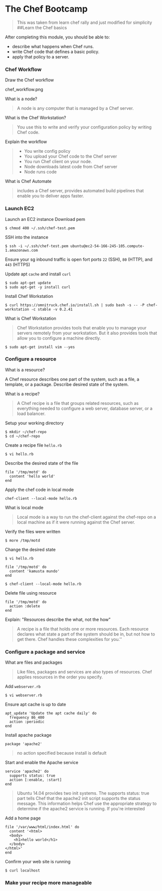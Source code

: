 # The Chef Bootcamp
> This was taken from learn chef rally and just modified for simplicity
##Learn the Chef basics 

After completing this module, you should be able to:

- describe what happens when Chef runs.
- write Chef code that defines a basic policy.
- apply that policy to a server.

### Chef Workflow
Draw the Chef workflow

chef_workflow.png

What is a node?
> A node is any computer that is managed by a Chef server.

What is the Chef Workstation?
> You use this to write and verify your configuration policy by writing Chef code.

Explain the workflow
> - You write config policy
> - You upload your Chef code to the Chef server 
> - You run Chef client on your node.
> - Node downloads latest code from Chef server 
> - Node runs code

What is Chef Automate
>includes a Chef server, provides automated build pipelines that enable you to deliver apps faster.

### Launch EC2

Launch an EC2 instance
Download pem
```
$ chmod 400 ~/.ssh/chef-test.pem
```
SSH into the instance
```
$ ssh -i ~/.ssh/chef-test.pem ubuntu@ec2-54-166-245-105.compute-1.amazonaws.com
```

 Ensure your sg inbound traffic is open fort ports `22` (SSH), `80` (HTTP), and `443` (HTTPS) 

Update apt `cache` and install `curl`
```
$ sudo apt-get update
$ sudo apt-get -y install curl
```

Install Chef Workstation
```
$ curl https://omnitruck.chef.io/install.sh | sudo bash -s -- -P chef-workstation -c stable -v 0.2.41
```

What is Chef Workstation
> Chef Workstation provides tools that enable you to manage your servers remotely from your workstation. But it also provides tools that allow you to configure a machine directly.

```
$ sudo apt-get install vim --yes
```

### Configure a resource
What is a resource?
> 	
A Chef resource describes one part of the system, such as a file, a template, or a package. Describe desired state of the system.

What is a recipe?
>  A Chef recipe is a file that groups related resources, such as everything needed to configure a web server, database server, or a load balancer.

Setup your working directory
```
$ mkdir ~/chef-repo
$ cd ~/chef-repo
```

Create a recipe file `hello.rb`
```
$ vi hello.rb
```
Describe the desired state of the file
```
file '/tmp/motd' do
  content 'hello world'
end
```
Apply the chef code in local mode
```
chef-client --local-mode hello.rb
```
What is local mode
> Local mode is a way to run the chef-client against the chef-repo on a local machine as if it were running against the Chef server.

Verify the files were written
```
$ more /tmp/motd
```
Change the desired state 
```
$ vi hello.rb
```
```
file '/tmp/motd' do
  content 'kamusta mundo'
end
```
```
$ chef-client --local-mode hello.rb
```
Delete file using resource
```
file '/tmp/motd' do
  action :delete
end
```
Explain: "Resources describe the what, not the how"
> A recipe is a file that holds one or more resources. Each resource declares what state a part of the system should be in, but not how to get there. Chef handles these complexities for you.''

### Configure a package and service
What are files and packages
> Like files, packages and services are also types of resources. Chef applies resources in the order you specify.

Add `webserver.rb`
```
$ vi webserver.rb
```
Ensure apt cache is up to date
```
apt_update 'Update the apt cache daily' do
  frequency 86_400
  action :periodic
end
```
Install apache package
```
package 'apache2'
```
> no action specified because install is default

Start and enable the Apache service
```
service 'apache2' do
  supports status: true
  action [:enable, :start]
end
```
> Ubuntu 14.04 provides two init systems. The supports status: true part tells Chef that the apache2 init script supports the status message. This information helps Chef use the appropriate strategy to determine if the apache2 service is running. If you're interested

Add a home page 
```
file '/var/www/html/index.html' do
  content '<html>
  <body>
    <h1>hello world</h1>
  </body>
</html>'
end
```
Confirm your web site is running
```
$ curl localhost
```
### Make your recipe more manageable
